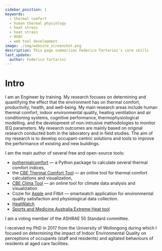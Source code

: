 ```yaml
---
sidebar_position: 1
keywords: 
  - thermal comfort
  - human thermal physiology
  - heat stress
  - heat strain
  - HVAC
  - web tool development
image: ./img/website_screenshot.png
description: This page summarises Federico Tartarini's core skills
last_update:
  author: Federico Tartarini
---
```


# Intro

I am an Engineer by training. 
My research focuses on determining and quantifying the effect that the environment has on thermal comfort, productivity, health, and well-being. 
My main research areas include human thermal comfort, indoor environmental quality, heating ventilation and air conditioning systems, cognitive performance, thermophysiological modelling, and the development of non-intrusive methodologies to monitor IEQ parameters. 
My research outcomes are mainly based on original research conducted both in the laboratory and in field studies. 
The aim of my research is to develop occupant-centric solutions and tools to improve the performance of existing and new buildings.

I am the main author of several free and open-source tools: 
* [pythermalcomfort](https://pythermalcomfort.readthedocs.io/en/latest/) — a Python package to calculate several thermal comfort indices, 
* the [CBE Thermal Comfort Tool](https://comfort.cbe.berkeley.edu/) — an online tool for thermal comfort calculations and visualization, 
* [CBE Clima Tool](https://clima.cbe.berkeley.edu/) — an online tool for climate data analysis and visualization
* Cozie for [Apple](https://cozie-apple.app/) and Fitbit — smartwatch application for environmental quality satisfaction and physiological data collection.
* [HeatWatch](https://heatwatch.sydney.edu.au/)
* [Sports and Medicine Australia Extreme Heat tool](https://sma-heat-policy.sydney.edu.au/)

I am a voting member of the ASHRAE 55 Standard committee.

I received my PhD in 2017 from the University of Wollongong during which I focused on determining the impact of Indoor Environmental Quality on perceptions of occupants (staff and residents) and agitated behaviours of residents at aged care facilities.
